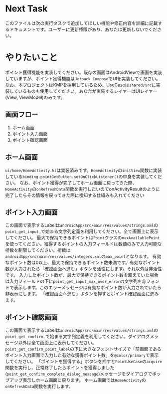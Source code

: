 # Next Task
このファイルは次の実行タスクで追加してほしい機能や修正内容を詳細に記載するドキュメントです。ユーザーに更新権限があり、あなたは更新しないでください。

# やりたいこと
ポイント獲得機能を実装してください。既存の画面はAndroidViewで画面を実装していますが、ポイント獲得機能は`Jetpack Compose`でUIを実装してください。
なお、本プロジェクトはKMPを採用しているため、UseCaseは`shared/src`に実装しているものを使用してください。あなたが実装するレイヤーはUIレイヤー(View, ViewModel)のみです。

## 画面フロー
1. ホーム画面
2. ポイント入力画面
3. ポイント確認画面

## ホーム画面
`ui/home/HomeActivity.kt`は実装済みです。`HomeActivity`の`initView`関数に実装している`binding.pointGetButton.setOnClickListener()`の中身を実装してください。
なお、ポイント獲得が完了してホーム画面に戻ってきた際、`HomeActivity`の`onRefreshData`関数を実行したいのでonActivityResultのように完了したらその情報を戻ってきた際に検知する仕組みも入れてください

## ポイント入力画面
この画面で表示するLabelは`androidApp/src/main/res/values/strings.xml`の`point_get_input_`で始まる文字列定義を利用してください。全て画面上に表示してください。
最大で保持できるポイントは`Point`クラスの`maxAvailablePoint`を使ってください。獲得するポイントの入力フィールドは数値のみで入力可能な桁数を制限してください。桁数は`androidApp/src/main/res/values/integers.xml`の`max_point`となります。
有効なポイント数は0以上、最大で保持できるポイント数未満です。有効なポイント数が入力されたら「確認画面へ進む」ボタンを活性にします。それ以外は非活性です。
入力したポイント数が、最大で保持できるポイント数を超えていた場合は入力フィールドの下に`point_get_input_max_over_error`の文字列を赤フォントで表示します。このエラーメッセージは有効なポイント数が入力されていたら非表示にします。
「確認画面へ進む」ボタンを押すとポイント確認画面に進みます。

## ポイント確認画面
この画面で表示するLabelは`androidApp/src/main/res/values/strings.xml`の`point_get_confirm_`で始まる文字列定義を利用してください。ダイアログメッセージ以外は全て画面上に表示してください。
`point_get_confirm_point_label`の下に大きなフォントサイズで「前画面であるポイント入力画面で入力した有効な獲得ポイント数」を`@color/primary`で表示してください。
「ポイントを獲得する」ボタンを押すと`PointUseCase`の`acquire`関数を実行し、正常終了したらポイントを獲得しました(`point_get_confirm_complete_dialog_message`)メッセージをダイアログでポップアップ表示しホーム画面に戻ります。
ホーム画面では`HomeActivity`の`onRefreshData`関数を実行します。

